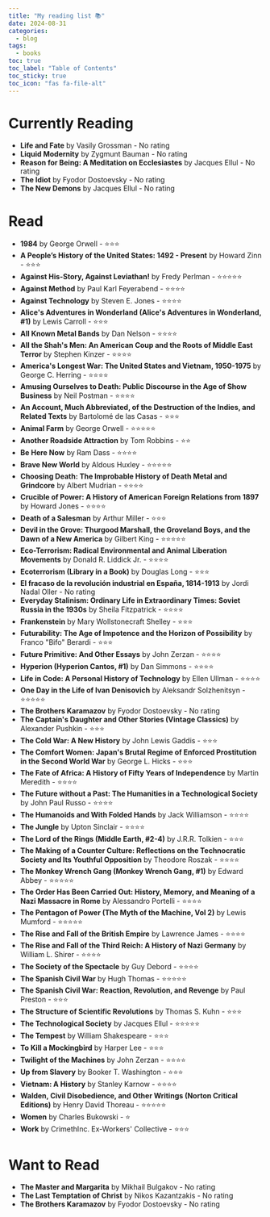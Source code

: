 ```yaml
---
title: "My reading list 📚"
date: 2024-08-31
categories:
  - blog
tags:
  - books
toc: true
toc_label: "Table of Contents"
toc_sticky: true
toc_icon: "fas fa-file-alt"
---
```

# Currently Reading  
- **Life and Fate** by Vasily Grossman - No rating
- **Liquid Modernity** by Zygmunt Bauman - No rating
- **Reason for Being: A Meditation on Ecclesiastes** by Jacques Ellul - No rating
- **The Idiot** by Fyodor Dostoevsky - No rating
- **The New Demons** by Jacques Ellul - No rating

# Read  
- **1984** by George Orwell - ⭐⭐⭐
- **A People’s History of the United States: 1492 - Present** by Howard Zinn - ⭐⭐⭐
- **Against His-Story, Against Leviathan!** by Fredy Perlman - ⭐⭐⭐⭐⭐
- **Against Method** by Paul Karl Feyerabend - ⭐⭐⭐⭐
- **Against Technology** by Steven E. Jones - ⭐⭐⭐⭐
- **Alice's Adventures in Wonderland (Alice's Adventures in Wonderland, #1)** by Lewis Carroll - ⭐⭐⭐
- **All Known Metal Bands** by Dan Nelson - ⭐⭐⭐⭐
- **All the Shah's Men: An American Coup and the Roots of Middle East Terror** by Stephen Kinzer - ⭐⭐⭐⭐
- **America's Longest War: The United States and Vietnam, 1950-1975** by George C. Herring - ⭐⭐⭐⭐
- **Amusing Ourselves to Death: Public Discourse in the Age of Show Business** by Neil Postman - ⭐⭐⭐⭐
- **An Account, Much Abbreviated, of the Destruction of the Indies, and Related Texts** by Bartolomé de las Casas - ⭐⭐⭐
- **Animal Farm** by George Orwell - ⭐⭐⭐⭐⭐
- **Another Roadside Attraction** by Tom Robbins - ⭐⭐
- **Be Here Now** by Ram Dass - ⭐⭐⭐⭐
- **Brave New World** by Aldous Huxley - ⭐⭐⭐⭐⭐
- **Choosing Death: The Improbable History of Death Metal and Grindcore** by Albert Mudrian - ⭐⭐⭐⭐
- **Crucible of Power: A History of American Foreign Relations from 1897** by Howard Jones - ⭐⭐⭐⭐
- **Death of a Salesman** by Arthur Miller - ⭐⭐⭐
- **Devil in the Grove: Thurgood Marshall, the Groveland Boys, and the Dawn of a New America** by Gilbert King - ⭐⭐⭐⭐⭐
- **Eco-Terrorism: Radical Environmental and Animal Liberation Movements** by Donald R. Liddick Jr. - ⭐⭐⭐⭐
- **Ecoterrorism (Library in a Book)** by Douglas Long - ⭐⭐⭐
- **El fracaso de la revolución industrial en España, 1814-1913** by Jordi Nadal Oller - No rating
- **Everyday Stalinism: Ordinary Life in Extraordinary Times: Soviet Russia in the 1930s** by Sheila Fitzpatrick - ⭐⭐⭐⭐
- **Frankenstein** by Mary Wollstonecraft Shelley - ⭐⭐⭐
- **Futurability: The Age of Impotence and the Horizon of Possibility** by Franco "Bifo" Berardi - ⭐⭐⭐
- **Future Primitive: And Other Essays** by John Zerzan - ⭐⭐⭐⭐
- **Hyperion (Hyperion Cantos, #1)** by Dan Simmons - ⭐⭐⭐⭐
- **Life in Code: A Personal History of Technology** by Ellen Ullman - ⭐⭐⭐⭐
- **One Day in the Life of Ivan Denisovich** by Aleksandr Solzhenitsyn - ⭐⭐⭐⭐⭐
- **The Brothers Karamazov** by Fyodor Dostoevsky - No rating
- **The Captain's Daughter and Other Stories (Vintage Classics)** by Alexander Pushkin - ⭐⭐⭐
- **The Cold War: A New History** by John Lewis Gaddis - ⭐⭐⭐
- **The Comfort Women: Japan's Brutal Regime of Enforced Prostitution in the Second World War** by George L. Hicks - ⭐⭐⭐
- **The Fate of Africa: A History of Fifty Years of Independence** by Martin Meredith - ⭐⭐⭐⭐
- **The Future without a Past: The Humanities in a Technological Society** by John Paul Russo - ⭐⭐⭐⭐
- **The Humanoids and With Folded Hands** by Jack Williamson - ⭐⭐⭐⭐
- **The Jungle** by Upton Sinclair - ⭐⭐⭐⭐
- **The Lord of the Rings (Middle Earth, #2-4)** by J.R.R. Tolkien - ⭐⭐⭐
- **The Making of a Counter Culture: Reflections on the Technocratic Society and Its Youthful Opposition** by Theodore Roszak - ⭐⭐⭐⭐
- **The Monkey Wrench Gang (Monkey Wrench Gang, #1)** by Edward Abbey - ⭐⭐⭐⭐⭐
- **The Order Has Been Carried Out: History, Memory, and Meaning of a Nazi Massacre in Rome** by Alessandro Portelli - ⭐⭐⭐⭐
- **The Pentagon of Power (The Myth of the Machine, Vol 2)** by Lewis Mumford - ⭐⭐⭐⭐⭐
- **The Rise and Fall of the British Empire** by Lawrence James - ⭐⭐⭐⭐
- **The Rise and Fall of the Third Reich: A History of Nazi Germany** by William L. Shirer - ⭐⭐⭐⭐
- **The Society of the Spectacle** by Guy Debord - ⭐⭐⭐⭐
- **The Spanish Civil War** by Hugh Thomas - ⭐⭐⭐⭐⭐
- **The Spanish Civil War: Reaction, Revolution, and Revenge** by Paul Preston - ⭐⭐⭐
- **The Structure of Scientific Revolutions** by Thomas S. Kuhn - ⭐⭐⭐
- **The Technological Society** by Jacques Ellul - ⭐⭐⭐⭐⭐
- **The Tempest** by William Shakespeare - ⭐⭐⭐
- **To Kill a Mockingbird** by Harper Lee - ⭐⭐⭐
- **Twilight of the Machines** by John Zerzan - ⭐⭐⭐⭐
- **Up from Slavery** by Booker T. Washington - ⭐⭐⭐
- **Vietnam: A History** by Stanley Karnow - ⭐⭐⭐⭐
- **Walden, Civil Disobedience, and Other Writings (Norton Critical Editions)** by Henry David Thoreau - ⭐⭐⭐⭐⭐
- **Women** by Charles Bukowski - ⭐
- **Work** by CrimethInc. Ex-Workers' Collective - ⭐⭐⭐

# Want to Read  
- **The Master and Margarita** by Mikhail Bulgakov - No rating
- **The Last Temptation of Christ** by Nikos Kazantzakis - No rating
- **The Brothers Karamazov** by Fyodor Dostoevsky - No rating
